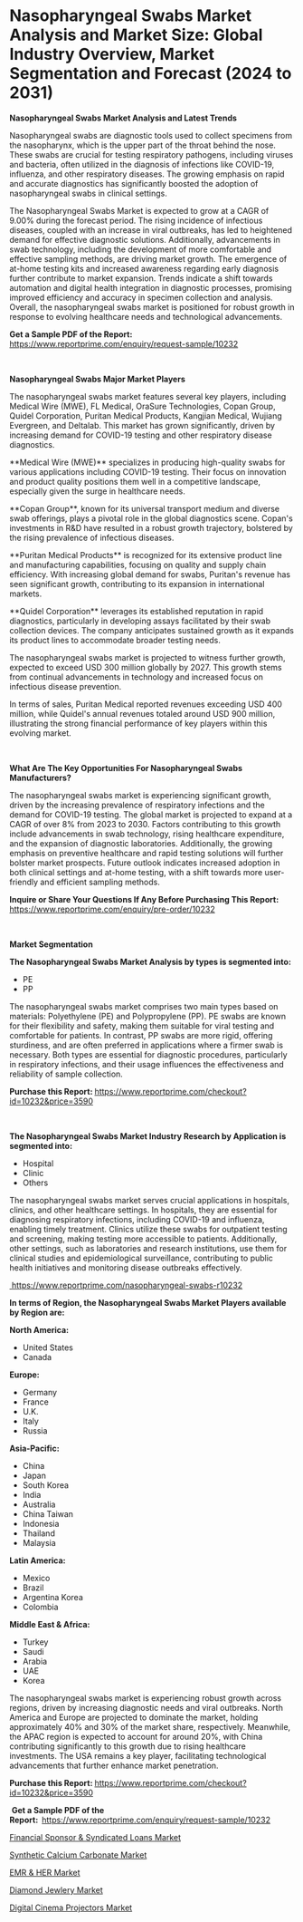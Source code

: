 <p><h1>Nasopharyngeal Swabs Market Analysis and Market Size: Global Industry Overview, Market Segmentation and Forecast (2024 to 2031)</h1></p><p><strong>Nasopharyngeal Swabs Market Analysis and Latest Trends</strong></p>
<p><p>Nasopharyngeal swabs are diagnostic tools used to collect specimens from the nasopharynx, which is the upper part of the throat behind the nose. These swabs are crucial for testing respiratory pathogens, including viruses and bacteria, often utilized in the diagnosis of infections like COVID-19, influenza, and other respiratory diseases. The growing emphasis on rapid and accurate diagnostics has significantly boosted the adoption of nasopharyngeal swabs in clinical settings.</p><p>The Nasopharyngeal Swabs Market is expected to grow at a CAGR of 9.00% during the forecast period. The rising incidence of infectious diseases, coupled with an increase in viral outbreaks, has led to heightened demand for effective diagnostic solutions. Additionally, advancements in swab technology, including the development of more comfortable and effective sampling methods, are driving market growth. The emergence of at-home testing kits and increased awareness regarding early diagnosis further contribute to market expansion. Trends indicate a shift towards automation and digital health integration in diagnostic processes, promising improved efficiency and accuracy in specimen collection and analysis. Overall, the nasopharyngeal swabs market is positioned for robust growth in response to evolving healthcare needs and technological advancements.</p></p>
<p><strong>Get a Sample PDF of the Report:&nbsp;</strong> <a href="https://www.reportprime.com/enquiry/request-sample/10232?utm_campaign=1836&utm_medium=2&utm_source=Github&utm_content=ia&utm_term=28112024&utm_id=nasopharyngeal-swabs">https://www.reportprime.com/enquiry/request-sample/10232</a></p>
<p>&nbsp;</p>
<p><strong>Nasopharyngeal Swabs Major Market Players</strong></p>
<p><p>The nasopharyngeal swabs market features several key players, including Medical Wire (MWE), FL Medical, OraSure Technologies, Copan Group, Quidel Corporation, Puritan Medical Products, Kangjian Medical, Wujiang Evergreen, and Deltalab. This market has grown significantly, driven by increasing demand for COVID-19 testing and other respiratory disease diagnostics.</p><p>**Medical Wire (MWE)** specializes in producing high-quality swabs for various applications including COVID-19 testing. Their focus on innovation and product quality positions them well in a competitive landscape, especially given the surge in healthcare needs.</p><p>**Copan Group**, known for its universal transport medium and diverse swab offerings, plays a pivotal role in the global diagnostics scene. Copan's investments in R&D have resulted in a robust growth trajectory, bolstered by the rising prevalence of infectious diseases. </p><p>**Puritan Medical Products** is recognized for its extensive product line and manufacturing capabilities, focusing on quality and supply chain efficiency. With increasing global demand for swabs, Puritan's revenue has seen significant growth, contributing to its expansion in international markets.</p><p>**Quidel Corporation** leverages its established reputation in rapid diagnostics, particularly in developing assays facilitated by their swab collection devices. The company anticipates sustained growth as it expands its product lines to accommodate broader testing needs.</p><p>The nasopharyngeal swabs market is projected to witness further growth, expected to exceed USD 300 million globally by 2027. This growth stems from continual advancements in technology and increased focus on infectious disease prevention. </p><p>In terms of sales, Puritan Medical reported revenues exceeding USD 400 million, while Quidel's annual revenues totaled around USD 900 million, illustrating the strong financial performance of key players within this evolving market.</p></p>
<p>&nbsp;</p>
<p><strong>What Are The Key Opportunities For Nasopharyngeal Swabs Manufacturers?</strong></p>
<p><p>The nasopharyngeal swabs market is experiencing significant growth, driven by the increasing prevalence of respiratory infections and the demand for COVID-19 testing. The global market is projected to expand at a CAGR of over 8% from 2023 to 2030. Factors contributing to this growth include advancements in swab technology, rising healthcare expenditure, and the expansion of diagnostic laboratories. Additionally, the growing emphasis on preventive healthcare and rapid testing solutions will further bolster market prospects. Future outlook indicates increased adoption in both clinical settings and at-home testing, with a shift towards more user-friendly and efficient sampling methods.</p></p>
<p><strong>Inquire or Share Your Questions If Any Before Purchasing This Report:</strong> <a href="https://www.reportprime.com/enquiry/pre-order/10232?utm_campaign=1836&utm_medium=2&utm_source=Github&utm_content=ia&utm_term=28112024&utm_id=nasopharyngeal-swabs">https://www.reportprime.com/enquiry/pre-order/10232</a></p>
<p>&nbsp;</p>
<p><strong>Market Segmentation</strong></p>
<p><strong>The Nasopharyngeal Swabs Market Analysis by types is segmented into:</strong></p>
<p><ul><li>PE</li><li>PP</li></ul></p>
<p><p>The nasopharyngeal swabs market comprises two main types based on materials: Polyethylene (PE) and Polypropylene (PP). PE swabs are known for their flexibility and safety, making them suitable for viral testing and comfortable for patients. In contrast, PP swabs are more rigid, offering sturdiness, and are often preferred in applications where a firmer swab is necessary. Both types are essential for diagnostic procedures, particularly in respiratory infections, and their usage influences the effectiveness and reliability of sample collection.</p></p>
<p><strong>Purchase this Report:&nbsp;</strong><a href="https://www.reportprime.com/checkout?id=10232&price=3590&utm_campaign=1836&utm_medium=2&utm_source=Github&utm_content=ia&utm_term=28112024&utm_id=nasopharyngeal-swabs">https://www.reportprime.com/checkout?id=10232&price=3590</a></p>
<p>&nbsp;</p>
<p><strong>The Nasopharyngeal Swabs Market Industry Research by Application is segmented into:</strong></p>
<p><ul><li>Hospital</li><li>Clinic</li><li>Others</li></ul></p>
<p><p>The nasopharyngeal swabs market serves crucial applications in hospitals, clinics, and other healthcare settings. In hospitals, they are essential for diagnosing respiratory infections, including COVID-19 and influenza, enabling timely treatment. Clinics utilize these swabs for outpatient testing and screening, making testing more accessible to patients. Additionally, other settings, such as laboratories and research institutions, use them for clinical studies and epidemiological surveillance, contributing to public health initiatives and monitoring disease outbreaks effectively.</p></p>
<p><a href="https://www.reportprime.com/nasopharyngeal-swabs-r10232?utm_campaign=1836&utm_medium=2&utm_source=Github&utm_content=ia&utm_term=28112024&utm_id=nasopharyngeal-swabs">&nbsp;https://www.reportprime.com/nasopharyngeal-swabs-r10232</a></p>
<p><strong>In terms of Region, the Nasopharyngeal Swabs Market Players available by Region are:</strong></p>
<p>
    <p> <strong> North America: </strong>
        <ul>
            <li>United States</li>
            <li>Canada</li>
        </ul>
        </p> 
    <p> <strong> Europe: </strong>
        <ul>
            <li>Germany</li>
            <li>France</li>
            <li>U.K.</li>
            <li>Italy</li>
            <li>Russia</li>
        </ul>
        </p> 
    <p> <strong> Asia-Pacific: </strong>
        <ul>
            <li>China</li>
            <li>Japan</li>
            <li>South Korea</li>
            <li>India</li>
            <li>Australia</li>
            <li>China Taiwan</li>
            <li>Indonesia</li>
            <li>Thailand</li>
            <li>Malaysia</li>
        </ul>
        </p> 
    <p> <strong> Latin America: </strong>
        <ul>
            <li>Mexico</li>
            <li>Brazil</li>
            <li>Argentina Korea</li>
            <li>Colombia</li>
        </ul>
        </p> 
    <p> <strong> Middle East & Africa: </strong>
        <ul>
            <li>Turkey</li>
            <li>Saudi</li>
            <li>Arabia</li>
            <li>UAE</li>
            <li>Korea</li>
        </ul>
    </p>
    </p>
<p><p>The nasopharyngeal swabs market is experiencing robust growth across regions, driven by increasing diagnostic needs and viral outbreaks. North America and Europe are projected to dominate the market, holding approximately 40% and 30% of the market share, respectively. Meanwhile, the APAC region is expected to account for around 20%, with China contributing significantly to this growth due to rising healthcare investments. The USA remains a key player, facilitating technological advancements that further enhance market penetration.</p></p>
<p><strong>Purchase this Report: </strong><a href="https://www.reportprime.com/checkout?id=10232&price=3590&utm_campaign=1836&utm_medium=2&utm_source=Github&utm_content=ia&utm_term=28112024&utm_id=nasopharyngeal-swabs">https://www.reportprime.com/checkout?id=10232&price=3590</a></p>
<p>&nbsp;<strong>Get a Sample PDF of the Report:&nbsp;&nbsp;</strong><a href="https://www.reportprime.com/enquiry/request-sample/10232?utm_campaign=1836&utm_medium=2&utm_source=Github&utm_content=ia&utm_term=28112024&utm_id=nasopharyngeal-swabs">https://www.reportprime.com/enquiry/request-sample/10232</a></p>
<p><strong></strong></p>
<p><p><a href="https://issuu.com/reportprime-2/docs/financial-sponsor-syndicated-loans-_d2fe8367f4a1fa?utm_campaign=1836&utm_medium=2&utm_source=Github&utm_content=ia&utm_term=28112024&utm_id=nasopharyngeal-swabs">Financial Sponsor & Syndicated Loans Market</a></p><p><a href="https://www.linkedin.com/pulse/navigating-global-synthetic-calcium-carbonate-market-landscape-ngade?utm_campaign=1836&utm_medium=2&utm_source=Github&utm_content=ia&utm_term=28112024&utm_id=nasopharyngeal-swabs">Synthetic Calcium Carbonate Market</a></p><p><a href="https://issuu.com/reportprime-2/docs/emr-her-market-size-2030.pptx_5942db2f470500?utm_campaign=1836&utm_medium=2&utm_source=Github&utm_content=ia&utm_term=28112024&utm_id=nasopharyngeal-swabs">EMR & HER Market</a></p><p><a href="https://www.linkedin.com/pulse/navigating-diamond-jewlery-market-expert-analysis-forecast-cpihc?utm_campaign=1836&utm_medium=2&utm_source=Github&utm_content=ia&utm_term=28112024&utm_id=nasopharyngeal-swabs">Diamond Jewlery Market</a></p><p><a href="https://www.linkedin.com/pulse/digital-cinema-projectors-market-analysis-identifying-key-ynr6e?utm_campaign=1836&utm_medium=2&utm_source=Github&utm_content=ia&utm_term=28112024&utm_id=nasopharyngeal-swabs">Digital Cinema Projectors Market</a></p></p>